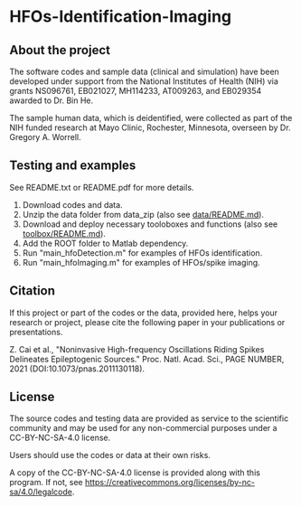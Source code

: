 # HFOs-Identification-Imaging
## About the project
The software codes and sample data (clinical and simulation) have been developed under support from the National Institutes of Health (NIH) via grants NS096761, EB021027, MH114233, AT009263, and EB029354 awarded to Dr. Bin He.

The sample human data, which is deidentified, were collected as part of the NIH funded research at Mayo Clinic, Rochester, Minnesota, overseen by Dr. Gregory A. Worrell.

## Testing and examples
See README.txt or README.pdf for more details.
1. Download codes and data.
2. Unzip the data folder from data_zip (also see [data/README.md](/data_zip/README.md)).
3. Download and deploy necessary tooloboxes and functions (also see [toolbox/README.md](/toolbox/README.md)).
4. Add the ROOT folder to Matlab dependency.
5. Run "main_hfoDetection.m" for examples of HFOs identification.
6. Run "main_hfoImaging.m" for examples of HFOs/spike imaging.

## Citation
If this project or part of the codes or the data, provided here, helps your research or project, please cite the following paper in your publications or presentations.

Z. Cai et al., "Noninvasive High-frequency Oscillations Riding Spikes Delineates Epileptogenic Sources." Proc. Natl. Acad. Sci., PAGE NUMBER, 2021 (DOI:10.1073/pnas.2011130118).

## License
The source codes and testing data are provided as service to the scientific community and may be used for any non-commercial purposes under a CC-BY-NC-SA-4.0 license.

Users should use the codes or data at their own risks.

A copy of the CC-BY-NC-SA-4.0 license is provided along with this program. If not, see https://creativecommons.org/licenses/by-nc-sa/4.0/legalcode.


